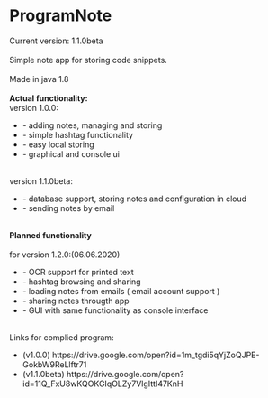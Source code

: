 # ProgramNote
<p>
Current version: 1.1.0beta <br>
<br>Simple note app for storing code snippets.<br>
<br>Made in java 1.8<br>
<br><b>Actual functionality:</b>
<br>version 1.0.0:<br>
<ul>
          <li>- adding notes, managing and storing</li>
          <li>- simple hashtag functionality</li>
          <li>- easy local storing</li>
          <li>- graphical and console ui</li>
</ul>
<br>version 1.1.0beta:</br>
<ul>
         <li> - database support, storing notes and configuration in cloud</li>
         <li> - sending notes by email</li>
</ul>
<br><b>Planned functionality</b><br>
<br>for version 1.2.0:(06.06.2020)<br>
<ul>
          <li>- OCR support for printed text</li>
          <li>- hashtag browsing and sharing</li>
          <li>- loading notes from emails ( email account support )</li>
          <li>- sharing notes througth app </li>
          <li>- GUI with same functionality as console interface </li>
</ul>
<br>Links for complied program: </br>
<ul>
          <li>(v1.0.0) https://drive.google.com/open?id=1m_tgdi5qYjZoQJPE-GokbW9ReLlftr71</li>
          <li>(v1.1.0beta) https://drive.google.com/open?id=11Q_FxU8wKQOKGIqOLZy7VlgIttI47KnH</li>
</ul>
</p>
